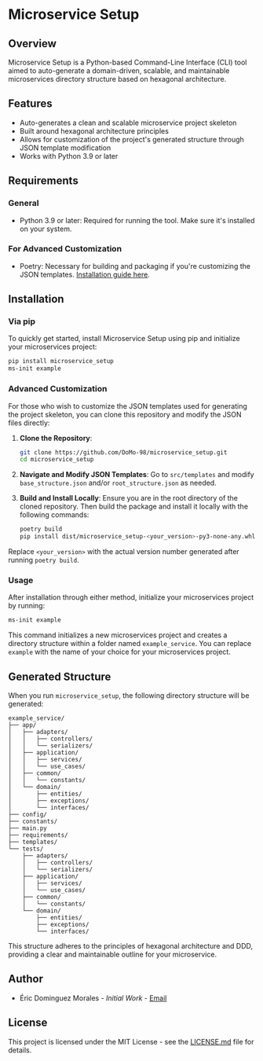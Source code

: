 # Microservice Setup

## Overview

Microservice Setup is a Python-based Command-Line Interface (CLI) tool aimed to auto-generate a domain-driven, scalable, and maintainable microservices directory structure based on hexagonal architecture. 

## Features

- Auto-generates a clean and scalable microservice project skeleton
- Built around hexagonal architecture principles
- Allows for customization of the project's generated structure through JSON template modification
- Works with Python 3.9 or later

## Requirements

### General

- Python 3.9 or later: Required for running the tool. Make sure it's installed on your system.

### For Advanced Customization

- Poetry: Necessary for building and packaging if you're customizing the JSON templates. [Installation guide here](https://python-poetry.org/docs/#installation).

## Installation

### Via pip

To quickly get started, install Microservice Setup using pip and initialize your microservices project:

```bash
pip install microservice_setup
ms-init example
```

### Advanced Customization

For those who wish to customize the JSON templates used for generating the project skeleton, you can clone this repository and modify the JSON files directly:

1. **Clone the Repository**:
    ```bash
    git clone https://github.com/DoMo-98/microservice_setup.git
    cd microservice_setup
    ```
  
2. **Navigate and Modify JSON Templates**:
    Go to `src/templates` and modify `base_structure.json` and/or `root_structure.json` as needed.

3. **Build and Install Locally**:
    Ensure you are in the root directory of the cloned repository. Then build the package and install it locally with the following commands:
    ```bash
    poetry build
    pip install dist/microservice_setup-<your_version>-py3-none-any.whl
    ```

Replace `<your_version>` with the actual version number generated after running `poetry build`.

### Usage

After installation through either method, initialize your microservices project by running:

```bash
ms-init example
```

This command initializes a new microservices project and creates a directory structure within a folder named `example_service`. You can replace `example` with the name of your choice for your microservices project.

## Generated Structure

When you run `microservice_setup`, the following directory structure will be generated:

```plaintext
example_service/
├── app/
│   ├── adapters/
│   │   ├── controllers/
│   │   └── serializers/
│   ├── application/
│   │   ├── services/
│   │   └── use_cases/
│   ├── common/
│   │   └── constants/
│   └── domain/
│       ├── entities/
│       ├── exceptions/
│       └── interfaces/
├── config/
├── constants/
├── main.py
├── requirements/
├── templates/
└── tests/
    ├── adapters/
    │   ├── controllers/
    │   └── serializers/
    ├── application/
    │   ├── services/
    │   └── use_cases/
    ├── common/
    │   └── constants/
    └── domain/
        ├── entities/
        ├── exceptions/
        └── interfaces/
```

This structure adheres to the principles of hexagonal architecture and DDD, providing a clear and maintainable outline for your microservice.

## Author

- Éric Dominguez Morales - *Initial Work* - [Email](mailto:ericdominguezm@gmail.com)

## License

This project is licensed under the MIT License - see the [LICENSE.md](LICENSE) file for details.

